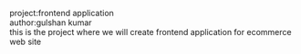 project:frontend application<br>
author:gulshan kumar<br>
this is the project where we will create frontend application for ecommerce web site<br>
